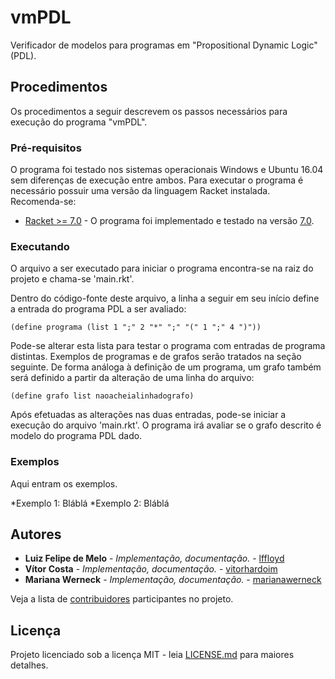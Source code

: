 # vmPDL
Verificador de modelos para programas em "Propositional Dynamic Logic" (PDL).

## Procedimentos

Os procedimentos a seguir descrevem os passos necessários para execução do programa "vmPDL".

### Pré-requisitos

O programa foi testado nos sistemas operacionais Windows e Ubuntu 16.04 sem diferenças de execução entre ambos.
Para executar o programa é necessário possuir uma versão da linguagem Racket instalada. Recomenda-se:

* [Racket >= 7.0](https://racket-lang.org/download/) - O programa foi implementado e testado na versão [7.0](https://download.racket-lang.org/all-versions.html).

### Executando

O arquivo a ser executado para iniciar o programa encontra-se na raiz do projeto e chama-se 'main.rkt'.

Dentro do código-fonte deste arquivo, a linha a seguir em seu início define a entrada do programa PDL a ser avaliado:

```
(define programa (list 1 ";" 2 "*" ";" "(" 1 ";" 4 ")"))
```

Pode-se alterar esta lista para testar o programa com entradas de programa distintas. Exemplos de programas e de grafos serão tratados na seção seguinte.
De forma análoga à definição de um programa, um grafo também será definido a partir da alteração de uma linha do arquivo:

```
(define grafo list naoacheialinhadografo)
```

Após efetuadas as alterações nas duas entradas, pode-se iniciar a execução do arquivo 'main.rkt'. O programa irá avaliar se o grafo descrito é modelo do programa PDL dado.

### Exemplos

Aqui entram os exemplos.

*Exemplo 1: Bláblá
*Exemplo 2: Bláblá

## Autores

* **Luiz Felipe de Melo** - *Implementação, documentação.* - [lffloyd](https://github.com/lffloyd)
* **Vítor Costa** - *Implementação, documentação.* - [vitorhardoim](https://github.com/vitorhardoim)
* **Mariana Werneck** - *Implementação, documentação.* - [marianawerneck](https://github.com/marianawerneck)

Veja a lista de [contribuidores](https://github.com/lffloyd/vmPDL/contributors) participantes no projeto.

## Licença

Projeto licenciado sob a licença MIT - leia [LICENSE.md](https://github.com/lffloyd/vmPDL/blob/master/LICENSE) para maiores detalhes.
